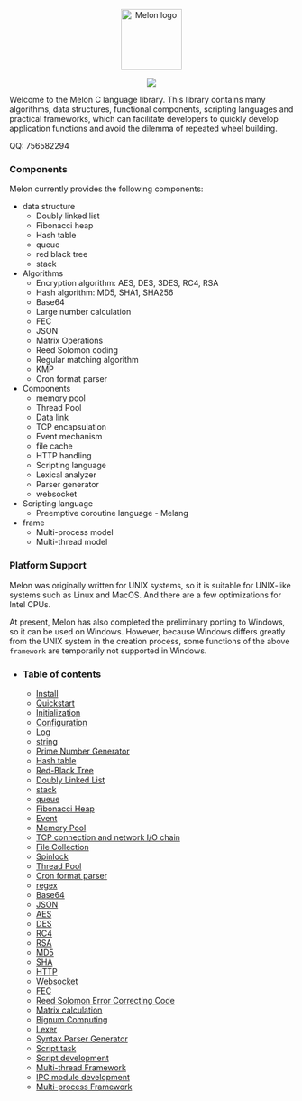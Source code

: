 <p align="center"><img width="108" src="https://github.com/Water-Melon/Melon/blob/master/docs/logo.png?raw=true" alt="Melon logo"></p>
<p align="center"><img src="https://img.shields.io/github/license/Water-Melon/Melang" /></p>



Welcome to the Melon C language library. This library contains many algorithms, data structures, functional components, scripting languages and practical frameworks, which can facilitate developers to quickly develop application functions and avoid the dilemma of repeated wheel building.

QQ: 756582294


### Components

Melon currently provides the following components:

- data structure
  - Doubly linked list
  - Fibonacci heap
  - Hash table
  - queue
  - red black tree
  - stack
- Algorithms
   - Encryption algorithm: AES, DES, 3DES, RC4, RSA
   - Hash algorithm: MD5, SHA1, SHA256
   - Base64
   - Large number calculation
   - FEC
   - JSON
   - Matrix Operations
   - Reed Solomon coding
   - Regular matching algorithm
   - KMP
   - Cron format parser
- Components
   - memory pool
   - Thread Pool
   - Data link
   - TCP encapsulation
   - Event mechanism
   - file cache
   - HTTP handling
   - Scripting language
   - Lexical analyzer
   - Parser generator
   - websocket
- Scripting language
   - Preemptive coroutine language - Melang
- frame
   - Multi-process model
   - Multi-thread model



### Platform Support

Melon was originally written for UNIX systems, so it is suitable for UNIX-like systems such as Linux and MacOS. And there are a few optimizations for Intel CPUs.

At present, Melon has also completed the preliminary porting to Windows, so it can be used on Windows. However, because Windows differs greatly from the UNIX system in the creation process, some functions of the above `framework` are temporarily not supported in Windows.



- ### Table of contents

  - [Install](https://water-melon.github.io/Melon/en/install.html)
  - [Quickstart](https://water-melon.github.io/Melon/en/quickstart.html)
  - [Initialization](https://water-melon.github.io/Melon/en/core_init.html)
  - [Configuration](https://water-melon.github.io/Melon/en/conf.html)
  - [Log](https://water-melon.github.io/Melon/en/log.html)
  - [string](https://water-melon.github.io/Melon/en/string.html)
  - [Prime Number Generator](https://water-melon.github.io/Melon/en/prime.html)
  - [Hash table](https://water-melon.github.io/Melon/en/hash.html)
  - [Red-Black Tree](https://water-melon.github.io/Melon/en/rbtree.html)
  - [Doubly Linked List](https://water-melon.github.io/Melon/en/double_linked_list.html)
  - [stack](https://water-melon.github.io/Melon/en/stack.html)
  - [queue](https://water-melon.github.io/Melon/en/queue.html)
  - [Fibonacci Heap](https://water-melon.github.io/Melon/en/fheap.html)
  - [Event](https://water-melon.github.io/Melon/en/event.html)
  - [Memory Pool](https://water-melon.github.io/Melon/en/mpool.html)
  - [TCP connection and network I/O chain](https://water-melon.github.io/Melon/en/tcp_io.html)
  - [File Collection](https://water-melon.github.io/Melon/en/file.html)
  - [Spinlock](https://water-melon.github.io/Melon/en/spinlock.html)
  - [Thread Pool](https://water-melon.github.io/Melon/en/threadpool.html)
  - [Cron format parser](https://water-melon.github.io/Melon/en/cron.html)
  - [regex](https://water-melon.github.io/Melon/en/regex.html)
  - [Base64](https://water-melon.github.io/Melon/en/base64.html)
  - [JSON](https://water-melon.github.io/Melon/en/json.html)
  - [AES](https://water-melon.github.io/Melon/en/aes.html)
  - [DES](https://water-melon.github.io/Melon/en/des.html)
  - [RC4](https://water-melon.github.io/Melon/en/rc4.html)
  - [RSA](https://water-melon.github.io/Melon/en/rsa.html)
  - [MD5](https://water-melon.github.io/Melon/en/md5.html)
  - [SHA](https://water-melon.github.io/Melon/en/sha.html)
  - [HTTP](https://water-melon.github.io/Melon/en/http.html)
  - [Websocket](https://water-melon.github.io/Melon/en/websocket.html)
  - [FEC](https://water-melon.github.io/Melon/en/fec.html)
  - [Reed Solomon Error Correcting Code](https://water-melon.github.io/Melon/en/reedsolomon.html)
  - [Matrix calculation](https://water-melon.github.io/Melon/en/matrix.html)
  - [Bignum Computing](https://water-melon.github.io/Melon/en/bignum.html)
  - [Lexer](https://water-melon.github.io/Melon/en/lex.html)
  - [Syntax Parser Generator](https://water-melon.github.io/Melon/en/parser_generator.html)
  - [Script task](https://water-melon.github.io/Melon/en/melang.html)
  - [Script development](https://water-melon.github.io/Melon/en/melang-dev.html)
  - [Multi-thread Framework](https://water-melon.github.io/Melon/en/multithread.html)
  - [IPC module development](https://water-melon.github.io/Melon/en/ipc.html)
  - [Multi-process Framework](https://water-melon.github.io/Melon/en/multiprocess.html)
